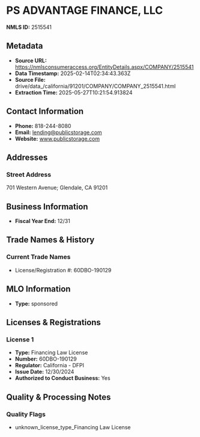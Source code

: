 # PS ADVANTAGE FINANCE, LLC

**NMLS ID:** 2515541

## Metadata
- **Source URL:** https://nmlsconsumeraccess.org/EntityDetails.aspx/COMPANY/2515541
- **Data Timestamp:** 2025-02-14T02:34:43.363Z
- **Source File:** drive/data_/california/91201/COMPANY/COMPANY_2515541.html
- **Extraction Time:** 2025-05-27T10:21:54.913824

## Contact Information
- **Phone:** 818-244-8080
- **Email:** lending@publicstorage.com
- **Website:** www.publicstorage.com

## Addresses
### Street Address
701 Western Avenue; Glendale, CA 91201

## Business Information
- **Fiscal Year End:** 12/31

## Trade Names & History
### Current Trade Names
- License/Registration #: 60DBO-190129

## MLO Information
- **Type:** sponsored

## Licenses & Registrations

### License 1
- **Type:** Financing Law License
- **Number:** 60DBO-190129
- **Regulator:** California - DFPI
- **Issue Date:** 12/30/2024
- **Authorized to Conduct Business:** Yes

## Quality & Processing Notes
### Quality Flags
- unknown_license_type_Financing Law License
